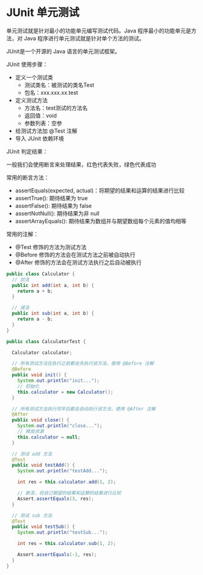 # JUnit 单元测试

单元测试就是针对最小的功能单元编写测试代码。Java 程序最小的功能单元是方法，对 Java 程序进行单元测试就是针对单个方法的测试。

JUnit是一个开源的 Java 语言的单元测试框架。

JUnit 使用步骤：

+ 定义一个测试类
  + 测试类名：被测试的类名Test
  + 包名：xxx.xxx.xx.test
+ 定义测试方法
  + 方法名：test测试的方法名
  + 返回值：void
  + 参数列表：空参
+ 给测试方法加 @Test 注解
+ 导入 JUnit 依赖环境

JUnit 判定结果：

一般我们会使用断言来处理结果，红色代表失败，绿色代表成功

常用的断言方法：

+ assertEquals(expected, actual)：将期望的结果和运算的结果进行比较
+ assertTrue(): 期待结果为 true
+ assertFalse(): 期待结果为 false
+ assertNotNull(): 期待结果为非 null
+ assertArrayEquals(): 期待结果为数组并与期望数组每个元素的值均相等

常用的注解：

+ @Test 修饰的方法为测试方法
+ @Before 修饰的方法会在测试方法之前被自动执行
+ @After 修饰的方法会在测试方法执行之后自动被执行

```java
public class Calculator {
  // 加法
  public int add(int a, int b) {
    return a + b;
  }

  // 减法
  public int sub(int a, int b) {
    return a - b;
  }
}

public class CalculatorTest {

  Calculator calculator;

  // 所有测试方法在执行之前都会先执行该方法，使用 @Before 注解
  @Before
  public void init() {
    System.out.println("init...");
    // 初始化
    this.calculator = new Calculator();
  }

  // 所有测试方法执行完毕后都会自动执行该方法，使用 @After 注解
  @After
  public void close() {
    System.out.println("close...");
    // 释放资源
    this.calculator = null;
  }

  // 测试 add 方法
  @Test
  public void testAdd() {
    System.out.println("testAdd...");

    int res = this.calculator.add(1, 2);

    // 断言，将自己期望的结果和运算的结果进行比较
    Assert.assertEquals(3, res);
  }

  // 测试 sub 方法
  @Test
  public void testSub() {
    System.out.println("testSub...");

    int res = this.calculator.sub(1, 2);

    Assert.assertEquals(-1, res);
  }
}
```
